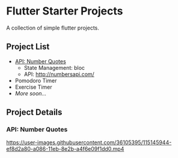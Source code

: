 # Flutter Starter Projects

A collection of simple flutter projects.

## Project List

* [API: Number Quotes](#api-number-quotes)
  -  State Management: bloc
  -  API: http://numbersapi.com/
* Pomodoro Timer
* Exercise Timer
* *More soon...*

## Project Details

### API: Number Quotes

https://user-images.githubusercontent.com/36105395/115145944-ef8d2a80-a086-11eb-8e2b-a4f6e09f1dd0.mp4


